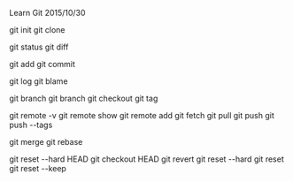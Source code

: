 Learn Git
2015/10/30

git init
git clone

git status
git diff

git add
git commit

git log
git blame <file>

git branch
git branch <new-branch>
git checkout <branch>
git tag <tag-name>

git remote -v
git remote show <remote>
git remote add <remote> <url>
git fetch <remote>
git pull <remote> <branch>
git push <remote> <branch>
git push --tags

git merge <branch>
git rebase <branch>

git reset --hard HEAD
git checkout HEAD <file>
git revert <commit>
git reset --hard <commit>
git reset <commit>
git reset --keep <commit>

